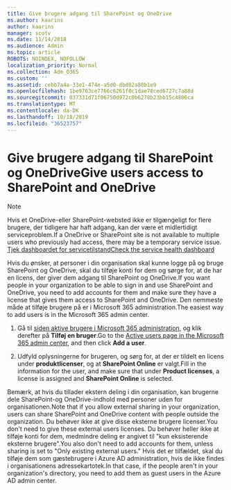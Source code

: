 ```yaml
---
title: Give brugere adgang til SharePoint og OneDrive
ms.author: kaarins
author: kaarins
manager: scotv
ms.date: 11/14/2018
ms.audience: Admin
ms.topic: article
ROBOTS: NOINDEX, NOFOLLOW
localization_priority: Normal
ms.collection: Adm_O365
ms.custom: ''
ms.assetid: cebb7a4a-33e1-474e-a5d0-dbd02a80b1e9
ms.openlocfilehash: 1be9763ce7766c6261f0c1dae78ced6727c7a88d
ms.sourcegitcommit: 037331d71f06750d972c0b6278b23bb15c4806ca
ms.translationtype: MT
ms.contentlocale: da-DK
ms.lasthandoff: 10/18/2019
ms.locfileid: "36523757"
---
```

# <a name="give-users-access-to-sharepoint-and-onedrive"></a><span data-ttu-id="3d6e9-102">Give brugere adgang til SharePoint og OneDrive</span><span class="sxs-lookup"><span data-stu-id="3d6e9-102">Give users access to SharePoint and OneDrive</span></span>

> [!NOTE]
> <span data-ttu-id="3d6e9-103">Hvis et OneDrive-eller SharePoint-websted ikke er tilgængeligt for flere brugere, der tidligere har haft adgang, kan der være et midlertidigt serviceproblem.</span><span class="sxs-lookup"><span data-stu-id="3d6e9-103">If a OneDrive or SharePoint site is not available to multiple users who previously had access, there may be a temporary service issue.</span></span> [<span data-ttu-id="3d6e9-104">Tjek dashboardet for servicetilstand</span><span class="sxs-lookup"><span data-stu-id="3d6e9-104">Check the service health dashboard</span></span>](https://portal.office.com/adminportal/home#/servicehealth)
  
<span data-ttu-id="3d6e9-105">Hvis du ønsker, at personer i din organisation skal kunne logge på og bruge SharePoint og OneDrive, skal du tilføje konti for dem og sørge for, at de har en licens, der giver dem adgang til SharePoint og OneDrive.</span><span class="sxs-lookup"><span data-stu-id="3d6e9-105">If you want people in your organization to be able to sign in and use SharePoint and OneDrive, you need to add accounts for them and make sure they have a license that gives them access to SharePoint and OneDrive.</span></span> <span data-ttu-id="3d6e9-106">Den nemmeste måde at tilføje brugere på er i Microsoft 365 administration.</span><span class="sxs-lookup"><span data-stu-id="3d6e9-106">The easiest way to add users is in the Microsoft 365 admin center.</span></span>
  
1. <span data-ttu-id="3d6e9-107">Gå til [siden aktive brugere i Microsoft 365 administration](https://portal.office.com/adminportal/home#/users), og klik derefter på **Tilføj en bruger**.</span><span class="sxs-lookup"><span data-stu-id="3d6e9-107">Go to the [Active users page in the Microsoft 365 admin center](https://portal.office.com/adminportal/home#/users), and then click **Add a user**.</span></span>
    
2. <span data-ttu-id="3d6e9-108">Udfyld oplysningerne for brugeren, og sørg for, at der er tildelt en licens under **produktlicenser**, og at **SharePoint Online** er valgt.</span><span class="sxs-lookup"><span data-stu-id="3d6e9-108">Fill in the information for the user, and make sure that under **Product licenses**, a license is assigned and **SharePoint Online** is selected.</span></span> 
    
<span data-ttu-id="3d6e9-109">Bemærk, at hvis du tillader ekstern deling i din organisation, kan brugerne dele SharePoint-og OneDrive-indhold med personer uden for organisationen.</span><span class="sxs-lookup"><span data-stu-id="3d6e9-109">Note that if you allow external sharing in your organization, users can share SharePoint and OneDrive content with people outside the organization.</span></span> <span data-ttu-id="3d6e9-110">Du behøver ikke at give disse eksterne brugere licenser.</span><span class="sxs-lookup"><span data-stu-id="3d6e9-110">You don't need to give these external users licenses.</span></span> <span data-ttu-id="3d6e9-111">Du behøver heller ikke at tilføje konti for dem, medmindre deling er angivet til "kun eksisterende eksterne brugere".</span><span class="sxs-lookup"><span data-stu-id="3d6e9-111">You also don't need to add accounts for them, unless sharing is set to "Only existing external users."</span></span> <span data-ttu-id="3d6e9-112">Hvis det er tilfældet, skal du tilføje dem som gæstebrugere i Azure AD administration, hvis de ikke findes i organisationens adressekartotek.</span><span class="sxs-lookup"><span data-stu-id="3d6e9-112">In that case, if the people aren't in your organization's directory, you need to add them as guest users in the Azure AD admin center.</span></span>
  

